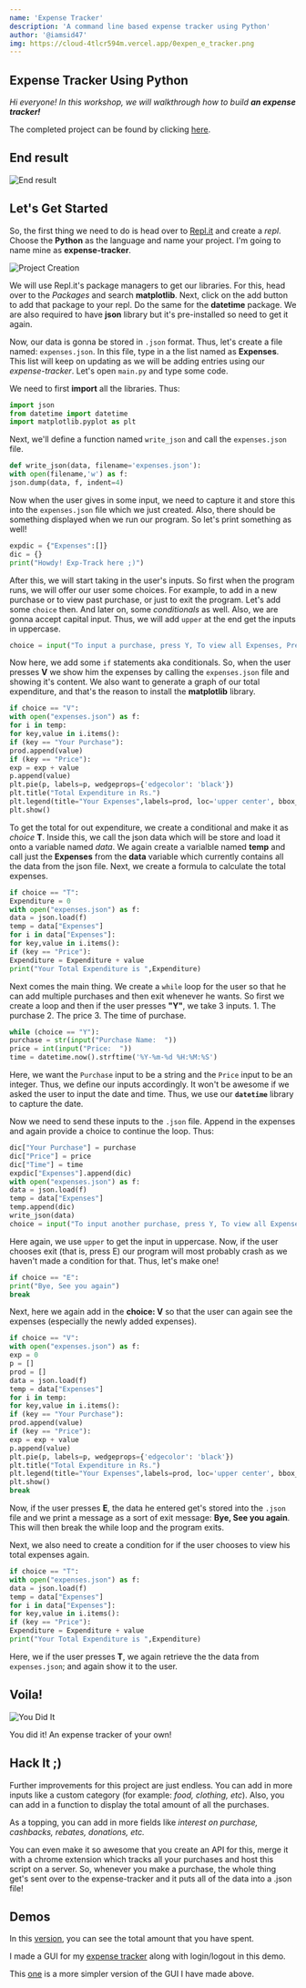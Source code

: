 ```yaml
---
name: 'Expense Tracker'
description: 'A command line based expense tracker using Python'
author: '@iamsid47'
img: https://cloud-4tlcr594m.vercel.app/0expen_e_tracker.png
---
```


## Expense Tracker Using Python

*Hi everyone! In this workshop, we will walkthrough how to build ***an expense tracker!**** 

The completed project can be found by clicking [here](https://repl.it/@iamsid47/expense-tracker-main).

## End result

![End result](https://cloud-nrw7488qg.vercel.app/0screenshot_2020-12-29_215630.png)

## Let's Get Started

So, the first thing we need to do is head over to [Repl.it](https://repl.it) and create a *repl*. Choose the **Python** as the language and name your project. I'm going to name mine as **expense-tracker**.

![Project Creation](https://cloud-giasrdstj.vercel.app/4expense-tracker.png)

We will use Repl.it's package managers to get our libraries. For this, head over to the *Packages* and search **matplotlib**. Next, click on the add button to add that package to your repl. Do the same for the **datetime** package. We are also required to have **json** library but it's pre-installed so need to get it again.

Now, our data is gonna be stored in `.json` format. Thus, let's create a file named: `expenses.json`. In this file, type in a the list named as **Expenses**. This list will keep on updating as we will be adding entries using our *expense-tracker*. Let's open `main.py` and type some code.

We need to first **import** all the libraries. Thus:

```python
import json
from datetime import datetime
import matplotlib.pyplot as plt
```

Next, we'll define a function named `write_json` and call the `expenses.json` file.

```python
def write_json(data, filename='expenses.json'): 
with open(filename,'w') as f: 
json.dump(data, f, indent=4) 
```

Now when the user gives in some input, we need to capture it and store this into the `expenses.json` file which we just created. Also, there should be something displayed when we run our program. So let's print something as well!

```python
expdic = {"Expenses":[]}
dic = {}
print("Howdy! Exp-Track here ;)")
```

After this, we will start taking in the user's inputs. So first when the program runs, we will offer our user some choices. For example, to add in a new purchase or to view past purchase, or just to exit the program.
Let's add some `choice` then. And later on, some *conditionals* as well. Also, we are gonna accept capital input. Thus, we will add `upper` at the end get the inputs in uppercase.

```python
choice = input("To input a purchase, press Y, To view all Expenses, Press V, else press E to exit: ").upper()
```
Now here, we add some `if` statements aka conditionals. So, when the user presses **V** we show him the expenses by calling the `expenses.json` file and showing it's content. We also want to generate a graph of our total expenditure, and that's the reason to install the **matplotlib** library. 

```python
if choice == "V":
with open("expenses.json") as f:
for i in temp:
for key,value in i.items():
if (key == "Your Purchase"):
prod.append(value)
if (key == "Price"):
exp = exp + value
p.append(value)
plt.pie(p, labels=p, wedgeprops={'edgecolor': 'black'})
plt.title("Total Expenditure in Rs.")
plt.legend(title="Your Expenses",labels=prod, loc='upper center', bbox_to_anchor=(0.5, 0.05),fancybox=True, shadow=True, ncol=5)
plt.show()
```

To get the total for out expenditure, we create a conditional and make it as *choice* **T**. Inside this, we call the json data which will be store and load it onto a variable named *data*. We again create a varialble named **temp** and call just the **Expenses** from the **data** variable which currently contains all the data from the json file. Next, we create a formula to calculate the total expenses.

```python
if choice == "T":
Expenditure = 0
with open("expenses.json") as f:
data = json.load(f)
temp = data["Expenses"]
for i in data["Expenses"]:
for key,value in i.items():
if (key == "Price"):
Expenditure = Expenditure + value
print("Your Total Expenditure is ",Expenditure)
```

Next comes the main thing. We create a `while` loop for the user so that he can add multiple purchases and then exit whenever he wants. So first we create a loop and then if the user presses **"Y"**, we take 3 inputs.
    1. The purchase
    2. The price
    3. The time of purchase.

```python
while (choice == "Y"):
purchase = str(input("Purchase Name:  "))
price = int(input("Price:  "))
time = datetime.now().strftime('%Y-%m-%d %H:%M:%S')
```

Here, we want the `Purchase` input to be a string and the `Price` input to be an integer. Thus, we define our inputs accordingly. It won't be awesome if we asked the user to input the date and time. Thus, we use our **`datetime`** library to capture the date.

Now we need to send these inputs to the `.json` file. Append in the expenses and again provide a choice to continue the loop. Thus:

```python
dic["Your Purchase"] = purchase
dic["Price"] = price
dic["Time"] = time
expdic["Expenses"].append(dic)
with open("expenses.json") as f:
data = json.load(f)
temp = data["Expenses"]
temp.append(dic)
write_json(data)
choice = input("To input another purchase, press Y, To view all Expenses, Press V, To check total Expenditure, press T, else press E to exit: ").upper()
```

Here again, we use `upper` to get the input in uppercase. Now, if the user chooses exit (that is, press E) our program will most probably crash as we haven't made a condition for that. Thus, let's make one!

```python
if choice == "E":
print("Bye, See you again")
break
```
Next, here we again add in the **choice: V** so that the user can again see the expenses (especially the newly added expenses).

```python
if choice == "V":
with open("expenses.json") as f:
exp = 0
p = []
prod = []
data = json.load(f)
temp = data["Expenses"]
for i in temp:
for key,value in i.items():
if (key == "Your Purchase"):
prod.append(value)
if (key == "Price"):
exp = exp + value
p.append(value)
plt.pie(p, labels=p, wedgeprops={'edgecolor': 'black'})
plt.title("Total Expenditure in Rs.")
plt.legend(title="Your Expenses",labels=prod, loc='upper center', bbox_to_anchor=(0.5, 0.05),fancybox=True, shadow=True, ncol=5)
plt.show()
break
```

Now, if the user presses **E**, the data he entered get's stored into the `.json` file and we print a message as a sort of exit message: **Bye, See you again**. This will then break the while loop and the program exits.

Next, we also need to create a condition for if the user chooses to view his total expenses again.

```python
if choice == "T":
with open("expenses.json") as f:
data = json.load(f)
temp = data["Expenses"]
for i in data["Expenses"]:
for key,value in i.items():
if (key == "Price"):
Expenditure = Expenditure + value
print("Your Total Expenditure is ",Expenditure)
```

Here, we if the user presses **T**, we again retrieve the the data from `expenses.json`; and again show it to the user.

## Voila!

![You Did It](https://media.giphy.com/media/3otPoS81loriI9sO8o/giphy.gif)

You did it! An expense tracker of your own!

## Hack It ;)

Further improvements for this project are just endless. You can add in more inputs like a custom category (for example: *food, clothing, etc*). Also, you can add in a function to display the total amount of all the purchases.

As a topping, you can add in more fields like *interest on purchase, cashbacks, rebates, donations, etc.*

You can even make it so awesome that you create an API for this, merge it with a chrome extension which tracks all your purchases and host this script on a server. So, whenever you make a purchase, the whole thing get's sent over to the expense-tracker and it puts all of the data into a .json file!

## Demos

In this [version](https://repl.it/@iamsid47/exp-track-demo1), you can see the total amount that you have spent.

I made a GUI for my [expense tracker](https://repl.it/@iamsid47/exp-track-demo2) along with login/logout in this demo.

This [one](https://repl.it/@iamsid47/exp-track-demo3#main.py) is a more simpler version of the GUI I have made above.
